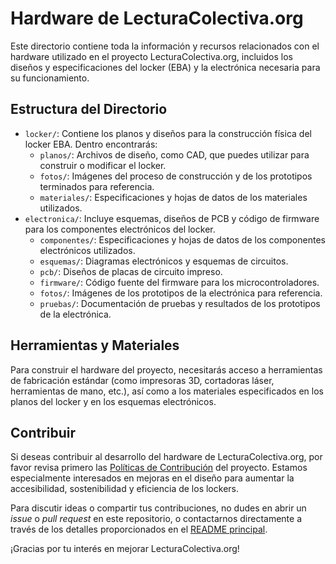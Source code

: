 # Hardware de LecturaColectiva.org

Este directorio contiene toda la información y recursos relacionados con el hardware utilizado en el proyecto LecturaColectiva.org, incluidos los diseños y especificaciones del locker (EBA) y la electrónica necesaria para su funcionamiento.

## Estructura del Directorio

- `locker/`: Contiene los planos y diseños para la construcción física del locker EBA. Dentro encontrarás:
  - `planos/`: Archivos de diseño, como CAD, que puedes utilizar para construir o modificar el locker.
  - `fotos/`: Imágenes del proceso de construcción y de los prototipos terminados para referencia.
  - `materiales/`: Especificaciones y hojas de datos de los materiales utilizados.
- `electronica/`: Incluye esquemas, diseños de PCB y código de firmware para los componentes electrónicos del locker.
  - `componentes/`: Especificaciones y hojas de datos de los componentes electrónicos utilizados.
  - `esquemas/`: Diagramas electrónicos y esquemas de circuitos.
  - `pcb/`: Diseños de placas de circuito impreso.
  - `firmware/`: Código fuente del firmware para los microcontroladores.
  - `fotos/`: Imágenes de los prototipos de la electrónica para referencia.
  - `pruebas/`: Documentación de pruebas y resultados de los prototipos de la electrónica.

## Herramientas y Materiales

Para construir el hardware del proyecto, necesitarás acceso a herramientas de fabricación estándar (como impresoras 3D, cortadoras láser, herramientas de mano, etc.), así como a los materiales especificados en los planos del locker y en los esquemas electrónicos.

## Contribuir

Si deseas contribuir al desarrollo del hardware de LecturaColectiva.org, por favor revisa primero las [Políticas de Contribución](../docs/politicas_de_contribucion.md) del proyecto. Estamos especialmente interesados en mejoras en el diseño para aumentar la accesibilidad, sostenibilidad y eficiencia de los lockers.

Para discutir ideas o compartir tus contribuciones, no dudes en abrir un *issue* o *pull request* en este repositorio, o contactarnos directamente a través de los detalles proporcionados en el [README principal](../README.md).

¡Gracias por tu interés en mejorar LecturaColectiva.org!

